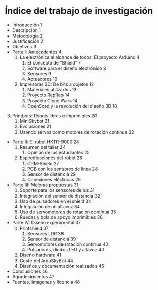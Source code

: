 Índice del trabajo de investigación  
=====  
* Introducción	1  
* Descripción	1  
* Metodología	2  
* Justificación	2  
* Objetivos	3  
* Parte I: Antecedentes	4  
    1. La electrónica al alcance de todos: El proyecto Arduino	4  
        1. El concepto de “Shield”	7  
        2. Software para el diseño electrónico	8  
        3. Sensores	9  
        4. Actuadores	10  
    2. Impresoras 3D: De bits a objetos	12  
        1. Materiales utilizados	13  
        2. Proyecto RepRap	14  
        3. Proyecto Clone Wars	14  
        4. OpenScad y la revolución del diseño 3D	18  
3. Printbots: Robots libres e imprimibles	20  
    1. MiniSkybot	21  
    2. Evoluciones	21  
    3. Usando servos como motores de rotación continua	22  
* Parte II: El robot HKTR-9000	24  
    1. Resumen del taller	24  
        1. Opinión de los estudiantes	25  
    2. Especificaciones del robot	26  
        1. CRM-Shield	27  
        2. PCB con los sensores de línea	28  
        3. Sensor de distancia	29  
        4. Conexiones eléctricas	29  
* Parte III: Mejoras propuestas	31  
    1. Soporte para los sensores de luz	31  
    2. Integración del sensor de distancia	32  
    3. Uso de pulsadores en el shield	34  
    4. Integración de un altavoz	34  
    5. Uso de servomotores de rotación continua	35  
    6. Ruedas y bola de apoyo imprimibles	36  
* Parte IV: Diseño experimental	37  
    1. Printshield	37  
        1. Sensores LDR	38  
        2. Sensor de distancia	39  
        3. Servomotores de rotación continua	40  
        4. Pulsadores, diodos LED y altavoz	40  
    2. Diseño hardware	41  
    3. Coste del ArduSkyBot	44  
    4. Diseños y documentación realizados	45  
* Conclusiones	46  
* Agradecimientos	47  
* Fuentes, imágenes y licencia	48  

